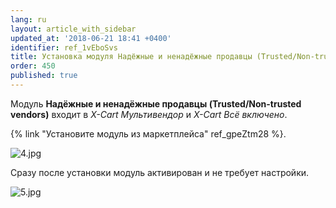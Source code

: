 ```yaml
---
lang: ru
layout: article_with_sidebar
updated_at: '2018-06-21 18:41 +0400'
identifier: ref_1vEboSvs
title: Установка модуля Надёжные и ненадёжные продавцы (Trusted/Non-trusted vendors)
order: 450
published: true
---
```

Модуль **Надёжные и ненадёжные продавцы (Trusted/Non-trusted vendors)** входит в _X-Cart Мультивендор_ и _X-Cart Всё включено_. 

{% link "Установите модуль из маркетплейса" ref_gpeZtm28 %}.

![4.jpg]({{site.baseurl}}/attachments/ref_1vEboSvs/4.jpg)

Сразу после установки модуль активирован и не требует настройки.

![5.jpg]({{site.baseurl}}/attachments/ref_1vEboSvs/5.jpg)
